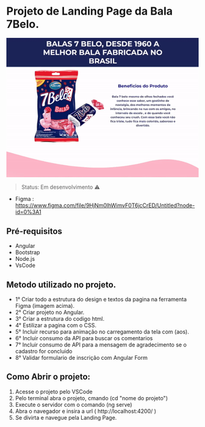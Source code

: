 # Projeto de Landing Page da Bala 7Belo.



![gif-apresenta](https://github.com/MauroRoda/LP_7Belo/blob/main/src/assets/gif/gif-apresenta.gif)

> Status: Em desenvolvimento ⚠️

+ Figma : https://www.figma.com/file/9HjNm0lhWimvF0T6jcCrED/Untitled?node-id=0%3A1

## Pré-requisitos
- Angular
- Bootstrap
- Node.js
- VsCode

## Metodo utilizado no projeto.

 + 1° Criar todo a estrutura do design e textos da pagina na ferramenta Figma (imagem acima).
 + 2° Criar projeto no Angular.
 + 3° Criar a estrutura do codigo html.
 + 4° Estilizar a pagina com o CSS.
 + 5° Incluir recurso para animação no carregamento da tela com (aos).
 + 6° Incluir consumo da API para buscar os comentarios
 + 7° Incluir consumo de API para a mensagem de agradecimento se o cadastro for concluido
 + 8° Validar formulario de inscrição com Angular Form
 

## Como Abrir o projeto:

1) Acesse o projeto pelo VSCode
2) Pelo terminal abra o projeto, cmando (cd "nome do projeto")
3) Execute o servidor com o comando (ng serve)
4) Abra o navegador e insira a url ( http://localhost:4200/ )
5) Se divirta e navegue pela Landing Page.
